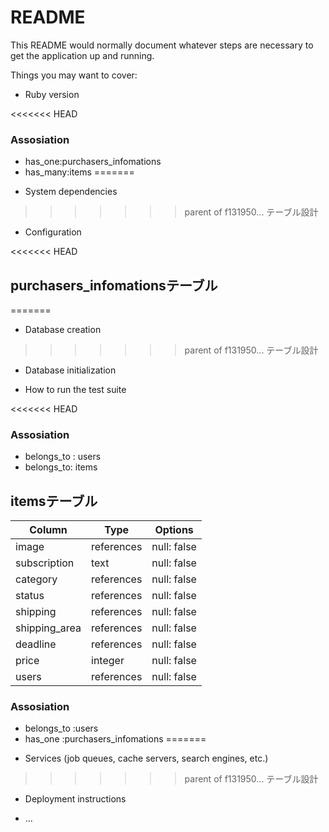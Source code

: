 # README

This README would normally document whatever steps are necessary to get the
application up and running.

Things you may want to cover:

* Ruby version

<<<<<<< HEAD
### Assosiation
- has_one:purchasers_infomations
- has_many:items
=======
* System dependencies
>>>>>>> parent of f131950... テーブル設計

* Configuration

<<<<<<< HEAD
## purchasers_infomationsテーブル
=======
* Database creation
>>>>>>> parent of f131950... テーブル設計

* Database initialization

* How to run the test suite

<<<<<<< HEAD
### Assosiation
- belongs_to : users
- belongs_to: items




## itemsテーブル

| Column       | Type       | Options     |
| --------     | ------     | ----------- |
| image        | references | null: false |　　　　　　    [商品の画像]
| subscription | text       | null: false |　             [商品の説明]
| category     | references | null: false |　　[商品の詳細/商品のカテゴリー]
| status       | references | null: false |　　　　　       [商品の状態]
| shipping     | references | null: false |  　[発送について/配送料の負担]
| shipping_area| references | null: false |  　　　　　　 　[発送元の地域]
| deadline     | references | null: false |　　　　　　　　　[発送までの日数]
| price        | integer    | null: false |　　　　　　　　　[販売価格]
| users        | references | null: false |


### Assosiation
- belongs_to :users
- has_one :purchasers_infomations
=======
* Services (job queues, cache servers, search engines, etc.)
>>>>>>> parent of f131950... テーブル設計

* Deployment instructions

* ...
